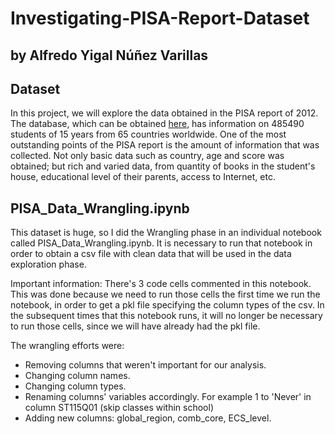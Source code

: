 # Investigating-PISA-Report-Dataset
## by Alfredo Yigal Núñez Varillas


## Dataset

In this project, we will explore the data obtained in the PISA report of 2012. The database, which can be obtained [here](https://www.oecd.org/pisa/pisaproducts/pisa2012database-downloadabledata.htm), has information on 485490 students of 15 years from 65 countries worldwide. One of the most outstanding points of the PISA report is the amount of information that was collected. Not only basic data such as country, age and score was obtained; but rich and varied data, from quantity of books in the student's house, educational level of their parents, access to Internet, etc.


## PISA_Data_Wrangling.ipynb

This dataset is huge, so I did the Wrangling phase in an individual notebook called PISA_Data_Wrangling.ipynb. It is necessary to run that notebook in order to obtain a csv file with clean data that will be used in the data exploration phase.

Important information: There's 3 code cells commented in this notebook. This was done because we need to run those cells the first time we run the notebook, in order to get a pkl file specifying the column types of the csv. In the subsequent times that this notebook runs, it will no longer be necessary to run those cells, since we will have already had the pkl file.

The wrangling efforts were:
* Removing columns that weren't important for our analysis.
* Changing column names.
* Changing column types.
* Renaming columns' variables accordingly. For example 1 to 'Never' in column ST115Q01 (skip classes within school)
* Adding new columns: global_region, comb_core, ECS_level.
